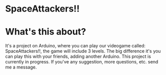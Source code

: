# SpaceAttackers!!

# What's this about?

It's a project on Arduino, where you can play our videogame called: SpaceAttackers!!, the game will include 3 levels. The big difference it's you can play this with your friends, adding another Arduino. This project is currently in progress. If you've any suggestion, more questions, etc. send me a message.


